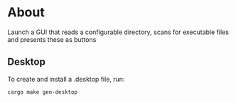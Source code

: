 # About

Launch a GUI that reads a configurable directory, scans for executable files and presents these as buttons

## Desktop

To create and install a .desktop file, run:

```bash
cargo make gen-desktop
```